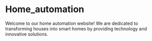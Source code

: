 # Home_automation
Welcome to our home automation website! We are dedicated to transforming houses into smart homes by providing technology and innovative solutions.
